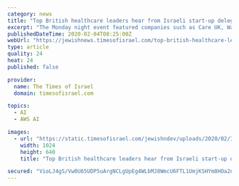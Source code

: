 ```yaml
---
category: news
title: "Top British healthcare leaders hear from Israeli start-up delegation"
excerpt: "The Monday night event featured companies such as Care UK, Walgreens Boots Alliance, AWS and AstraZeneca ... working in predictive diagnosis, artificial intelligence, machine learning ..."
publishedDateTime: 2020-02-04T08:25:00Z
webUrl: "https://jewishnews.timesofisrael.com/top-british-healthcare-leaders-hear-from-israeli-start-up-delegation/"
type: article
quality: 24
heat: 24
published: false

provider:
  name: The Times of Israel
  domain: timesofisrael.com

topics:
  - AI
  - AWS AI

images:
  - url: "https://static.timesofisrael.com/jewishndev/uploads/2020/02/IMG_7568-1024x640.jpg"
    width: 1024
    height: 640
    title: "Top British healthcare leaders hear from Israeli start-up delegation"

secured: "VioLJ4gS/Vw0U65UDP5uArgNCLgUpEg4WLbMJ8WmcU6FTL1UmjKSHYm8HOa2nqvJjJCKRxCnRzsZfuH2QC6I1B0Gc3m0sx28PA04Fr4oN1COxe5nI038+rTpdl64nSkVeBuEc/pSGppLHdybYUGwFVXMvXVa1PkzCPGiFqJnribTCwdiS0iLhfanj+0s8WWVBAvODBrTNkrC1rE05UvOJiozpeIivm1oVMtIjPIqug5eFUGOGcsfv2E5vRPsCdUfeCG+Ky5bSCPQN/6mX/zorZ2eg27H24neDwFqILYqxlzw7iP28zOJbfSTMSERnV50;irXCj9GdT1mMuqZTsVFDPA=="
---
```


